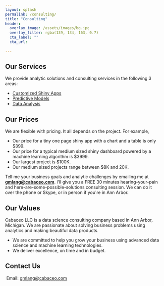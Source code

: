 ```yaml
---
layout: splash
permalink: /consulting/
title: "Consulting"
header:
  overlay_image: /assets/images/bg.jpg
  overlay_filter: rgba(139, 134, 163, 0.7)
  cta_label: ""
  cta_url: 
          
---
```


## Our Services
We provide analytic solutions and consulting services in the following 3 areas:

* [Customized Shiny Apps](/shiny/)
* [Predictive Models](/prediction/)
* [Data Analysis](/data-analysis/)


## Our Prices
We are flexible with pricing. It all depends on the project. For example,

* Our price for a tiny one page shiny app with a chart and a table is only $399. 
* Our price for a typical medium sized shiny dashboard powered by a machine learning algorithm is $3999. 
* Our largest project is $100K.
* Our medium sized projects range between $8K and 20K.

Tell me your business goals and analytic challenges by emailing me at **gmlang@cabaceo.com**. I'll give you a FREE 30 minutes hearing-your-pain and here-are-some-possible-solutions consulting session. We can do it over the phone or Skype, or in person if you're in Ann Arbor.

## Our Values
Cabaceo LLC is a data science consulting company based in Ann Arbor, Michigan. We are passionate about solving business problems using analytics and making beautiful data products. 

* We are committed to help you grow your business using advanced data science and machine learning technologies.
* We deliver excellence, on time and in budget.

## Contact Us
﻿
Email: gmlang@cabaceo.com﻿



